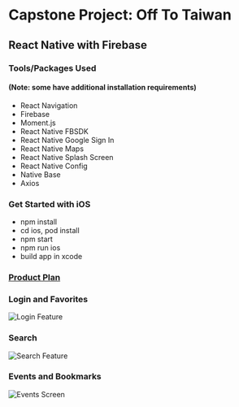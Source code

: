 # **Capstone Project: Off To Taiwan**
## React Native with Firebase

### Tools/Packages Used
#### (Note: some have additional installation requirements)
- React Navigation
- Firebase
- Moment.js
- React Native FBSDK
- React Native Google Sign In
- React Native Maps
- React Native Splash Screen
- React Native Config
- Native Base
- Axios

### Get Started with iOS
- npm install
- cd ios, pod install
- npm start
- npm run ios
- build app in xcode

### [Product Plan](https://gist.github.com/alicehsiao/7db6bf7a9d0d4b96cad21b90a53262ef)

### Login and Favorites
![Login Feature](https://giphy.com/gifs/YFDkeiCahYgAAHgeIc/html5)

### Search
![Search Feature](https://media.giphy.com/media/1zlCNt93Dk1j7EXuA7/giphy.gif)

### Events and Bookmarks
![Events Screen](https://media.giphy.com/media/LUSKv1K6ROwn260hrx/giphy.gif)
